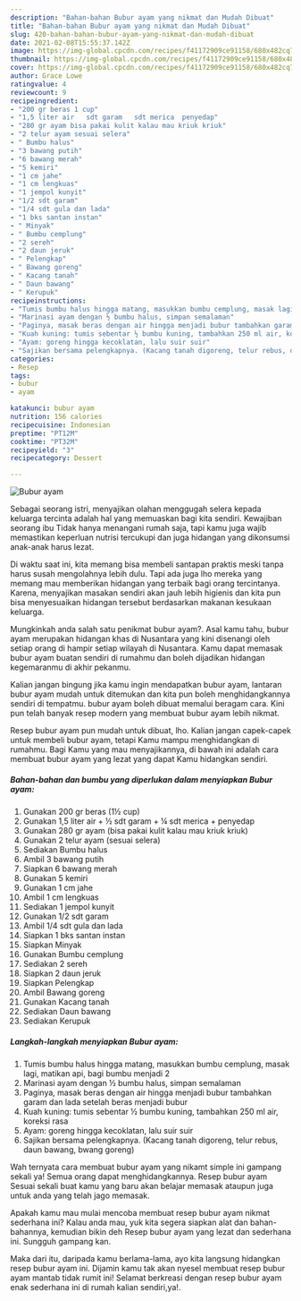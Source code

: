 ```yaml
---
description: "Bahan-bahan Bubur ayam yang nikmat dan Mudah Dibuat"
title: "Bahan-bahan Bubur ayam yang nikmat dan Mudah Dibuat"
slug: 420-bahan-bahan-bubur-ayam-yang-nikmat-dan-mudah-dibuat
date: 2021-02-08T15:55:37.142Z
image: https://img-global.cpcdn.com/recipes/f41172909ce91158/680x482cq70/bubur-ayam-foto-resep-utama.jpg
thumbnail: https://img-global.cpcdn.com/recipes/f41172909ce91158/680x482cq70/bubur-ayam-foto-resep-utama.jpg
cover: https://img-global.cpcdn.com/recipes/f41172909ce91158/680x482cq70/bubur-ayam-foto-resep-utama.jpg
author: Grace Lowe
ratingvalue: 4
reviewcount: 9
recipeingredient:
- "200 gr beras 1 cup"
- "1,5 liter air   sdt garam   sdt merica  penyedap"
- "280 gr ayam bisa pakai kulit kalau mau kriuk kriuk"
- "2 telur ayam sesuai selera"
- " Bumbu halus"
- "3 bawang putih"
- "6 bawang merah"
- "5 kemiri"
- "1 cm jahe"
- "1 cm lengkuas"
- "1 jempol kunyit"
- "1/2 sdt garam"
- "1/4 sdt gula dan lada"
- "1 bks santan instan"
- " Minyak"
- " Bumbu cemplung"
- "2 sereh"
- "2 daun jeruk"
- " Pelengkap"
- " Bawang goreng"
- " Kacang tanah"
- " Daun bawang"
- " Kerupuk"
recipeinstructions:
- "Tumis bumbu halus hingga matang, masukkan bumbu cemplung, masak lagi, matikan api, bagi bumbu menjadi 2"
- "Marinasi ayam dengan ½ bumbu halus, simpan semalaman"
- "Paginya, masak beras dengan air hingga menjadi bubur tambahkan garam dan lada setelah beras menjadi bubur"
- "Kuah kuning: tumis sebentar ½ bumbu kuning, tambahkan 250 ml air, koreksi rasa"
- "Ayam: goreng hingga kecoklatan, lalu suir suir"
- "Sajikan bersama pelengkapnya. (Kacang tanah digoreng, telur rebus, daun bawang, bwang goreng)"
categories:
- Resep
tags:
- bubur
- ayam

katakunci: bubur ayam 
nutrition: 156 calories
recipecuisine: Indonesian
preptime: "PT12M"
cooktime: "PT32M"
recipeyield: "3"
recipecategory: Dessert

---
```



![Bubur ayam](https://img-global.cpcdn.com/recipes/f41172909ce91158/680x482cq70/bubur-ayam-foto-resep-utama.jpg)

Sebagai seorang istri, menyajikan olahan menggugah selera kepada keluarga tercinta adalah hal yang memuaskan bagi kita sendiri. Kewajiban seorang ibu Tidak hanya menangani rumah saja, tapi kamu juga wajib memastikan keperluan nutrisi tercukupi dan juga hidangan yang dikonsumsi anak-anak harus lezat.

Di waktu  saat ini, kita memang bisa membeli santapan praktis meski tanpa harus susah mengolahnya lebih dulu. Tapi ada juga lho mereka yang memang mau memberikan hidangan yang terbaik bagi orang tercintanya. Karena, menyajikan masakan sendiri akan jauh lebih higienis dan kita pun bisa menyesuaikan hidangan tersebut berdasarkan makanan kesukaan keluarga. 



Mungkinkah anda salah satu penikmat bubur ayam?. Asal kamu tahu, bubur ayam merupakan hidangan khas di Nusantara yang kini disenangi oleh setiap orang di hampir setiap wilayah di Nusantara. Kamu dapat memasak bubur ayam buatan sendiri di rumahmu dan boleh dijadikan hidangan kegemaranmu di akhir pekanmu.

Kalian jangan bingung jika kamu ingin mendapatkan bubur ayam, lantaran bubur ayam mudah untuk ditemukan dan kita pun boleh menghidangkannya sendiri di tempatmu. bubur ayam boleh dibuat memalui beragam cara. Kini pun telah banyak resep modern yang membuat bubur ayam lebih nikmat.

Resep bubur ayam pun mudah untuk dibuat, lho. Kalian jangan capek-capek untuk membeli bubur ayam, tetapi Kamu mampu menghidangkan di rumahmu. Bagi Kamu yang mau menyajikannya, di bawah ini adalah cara membuat bubur ayam yang lezat yang dapat Kamu hidangkan sendiri.

<!--inarticleads1-->

##### Bahan-bahan dan bumbu yang diperlukan dalam menyiapkan Bubur ayam:

1. Gunakan 200 gr beras (1½ cup)
1. Gunakan 1,5 liter air + ½ sdt garam + ¼ sdt merica + penyedap
1. Gunakan 280 gr ayam (bisa pakai kulit kalau mau kriuk kriuk)
1. Gunakan 2 telur ayam (sesuai selera)
1. Sediakan  Bumbu halus
1. Ambil 3 bawang putih
1. Siapkan 6 bawang merah
1. Gunakan 5 kemiri
1. Gunakan 1 cm jahe
1. Ambil 1 cm lengkuas
1. Sediakan 1 jempol kunyit
1. Gunakan 1/2 sdt garam
1. Ambil 1/4 sdt gula dan lada
1. Siapkan 1 bks santan instan
1. Siapkan  Minyak
1. Gunakan  Bumbu cemplung
1. Sediakan 2 sereh
1. Siapkan 2 daun jeruk
1. Siapkan  Pelengkap
1. Ambil  Bawang goreng
1. Gunakan  Kacang tanah
1. Sediakan  Daun bawang
1. Sediakan  Kerupuk




<!--inarticleads2-->

##### Langkah-langkah menyiapkan Bubur ayam:

1. Tumis bumbu halus hingga matang, masukkan bumbu cemplung, masak lagi, matikan api, bagi bumbu menjadi 2
1. Marinasi ayam dengan ½ bumbu halus, simpan semalaman
1. Paginya, masak beras dengan air hingga menjadi bubur tambahkan garam dan lada setelah beras menjadi bubur
1. Kuah kuning: tumis sebentar ½ bumbu kuning, tambahkan 250 ml air, koreksi rasa
1. Ayam: goreng hingga kecoklatan, lalu suir suir
1. Sajikan bersama pelengkapnya. (Kacang tanah digoreng, telur rebus, daun bawang, bwang goreng)




Wah ternyata cara membuat bubur ayam yang nikamt simple ini gampang sekali ya! Semua orang dapat menghidangkannya. Resep bubur ayam Sesuai sekali buat kamu yang baru akan belajar memasak ataupun juga untuk anda yang telah jago memasak.

Apakah kamu mau mulai mencoba membuat resep bubur ayam nikmat sederhana ini? Kalau anda mau, yuk kita segera siapkan alat dan bahan-bahannya, kemudian bikin deh Resep bubur ayam yang lezat dan sederhana ini. Sungguh gampang kan. 

Maka dari itu, daripada kamu berlama-lama, ayo kita langsung hidangkan resep bubur ayam ini. Dijamin kamu tak akan nyesel membuat resep bubur ayam mantab tidak rumit ini! Selamat berkreasi dengan resep bubur ayam enak sederhana ini di rumah kalian sendiri,ya!.

